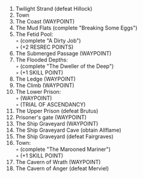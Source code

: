 1. Twilight Strand (defeat Hillock)  
2. Town  
3. The Coast (WAYPOINT)  
4. The Mud Flats (complete "Breaking Some Eggs")  
5. The Fetid Pool:  
◦ (complete "A Dirty Job")  
◦ (+2 RESREC POINTS)  
6. The Submerged Passage (WAYPOINT)  
7. The Flooded Depths:  
◦ (complete "The Dweller of the Deep")  
◦ (+1 SKILL POINT)  
8. The Ledge (WAYPOINT)  
9. The Climb (WAYPOINT)  
10. The Lower Prison:  
◦ (WAYPOINT)  
◦ (TRIAL OF ASCENDANCY)  
11. The Upper Prison (defeat Brutus)  
12. Prisoner's gate (WAYPOINT)  
13. The Ship Graveyard (WAYPOINT)  
14. The Ship Graveyard Cave (obtain Allflame)  
15. The Ship Graveyard (defeat Fairgraves)  
16. Town:  
◦ (complete "The Marooned Mariner")  
◦ (+1 SKILL POINT)  
17. The Cavern of Wrath (WAYPOINT)  
18. The Cavern of Anger (defeat Merviel)